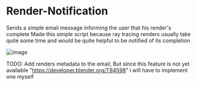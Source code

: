 # Render-Notification
Sends a simple email message informing the user that his render's complete
Made this simple script because ray tracing renders usually take quite some time and would be quite helpful to be notified of its completion

![image](https://user-images.githubusercontent.com/72511000/164324710-3e163a10-a672-4523-b966-80eb54111a79.png)

TODO:
    Add renders metadata to the email, But since this feature is not yet available "https://developer.blender.org/T84598" i will have to implement one myself
